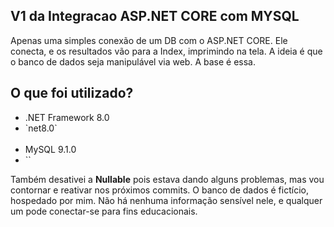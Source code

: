 ## V1 da Integracao ASP.NET CORE com MYSQL

Apenas uma simples conexão de um DB com o ASP.NET CORE. Ele conecta, e os resultados vão para a Index, imprimindo na tela.
A ideia é que o banco de dados seja manipulável via web. A base é essa.

## O que foi utilizado?

<ul>
<li>.NET Framework 8.0</li>
<li>`<TargetFramework>net8.0</TargetFramework>`</li>
<br>
<li>MySQL 9.1.0</li>
<li>`<PackageReference Include="MySql.Data" Version="9.1.0" />`</li>
</ul>

Também desativei a <b>Nullable</b> pois estava dando alguns problemas, mas vou contornar e reativar nos próximos commits. 
O banco de dados é fictício, hospedado por mim. Não há nenhuma informação sensível nele, e qualquer um pode conectar-se para fins educacionais.
